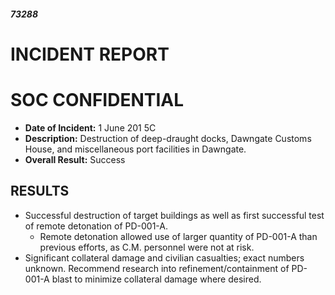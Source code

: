 ##### 73288

# INCIDENT REPORT

# SOC CONFIDENTIAL

- **Date of Incident:** 1 June 201 5C
- **Description:** Destruction of deep-draught docks, Dawngate Customs House, and miscellaneous port facilities in Dawngate. 
- **Overall Result:** Success

## RESULTS
- Successful destruction of target buildings as well as first successful test of remote detonation of PD-001-A. 
	- Remote detonation allowed use of larger quantity of PD-001-A than previous efforts, as C.M. personnel were not at risk. 
- Significant collateral damage and civilian casualties; exact numbers unknown. Recommend research into refinement/containment of PD-001-A blast to minimize collateral damage where desired.
